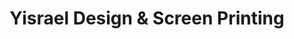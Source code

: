 ---
title: "Yisrael Design & Screen Printing"
url: /accra/yisrael-design-and-screen-printing/
shop: copyshop
---